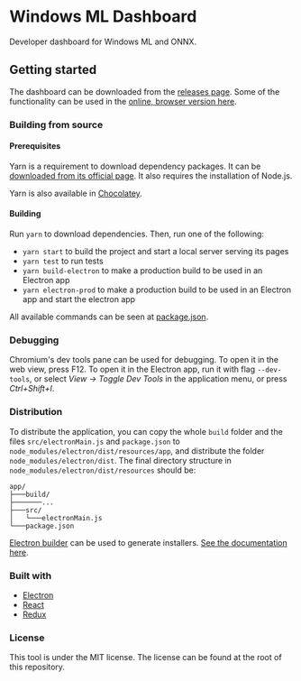 # Windows ML Dashboard

Developer dashboard for Windows ML and ONNX.

## Getting started

The dashboard can be downloaded from the [releases page](TODO). Some of the functionality can be used in the [online, browser version here](TODO).

### Building from source

#### Prerequisites

Yarn is a requirement to download dependency packages. It can be [downloaded from its official page](https://yarnpkg.com/en/docs/install). It also requires the installation of Node.js.

Yarn is also available in [Chocolatey](https://chocolatey.org/packages/yarn).

#### Building

Run `yarn` to download dependencies. Then, run one of the following:

* `yarn start` to build the project and start a local server serving its pages
* `yarn test` to run tests
* `yarn build-electron` to make a production build to be used in an Electron app
* `yarn electron-prod` to make a production build to be used in an Electron app and start the electron app

All available commands can be seen at [package.json](package.json).

### Debugging

Chromium's dev tools pane can be used for debugging. To open it in the web view, press F12. To open it in the Electron app, run it with flag `--dev-tools`, or select *View -> Toggle Dev Tools* in the application menu, or press *Ctrl+Shift+I*.

### Distribution

To distribute the application, you can copy the whole `build` folder and the files `src/electronMain.js` and `package.json` to `node_modules/electron/dist/resources/app`, and distribute the folder `node_modules/electron/dist`. The final directory structure in `node_modules/electron/dist/resources` should be:

```
app/
├───build/
├───────...
├───src/
│   └───electronMain.js
└───package.json
```

[Electron builder](https://github.com/electron-userland/electron-builder) can be used to generate installers. [See the documentation here](https://www.electron.build/).

### Built with

* [Electron](https://electronjs.org/)
* [React](https://reactjs.org/)
* [Redux](https://redux.js.org/)

### License

This tool is under the MIT license. The license can be found at the root of this repository.
